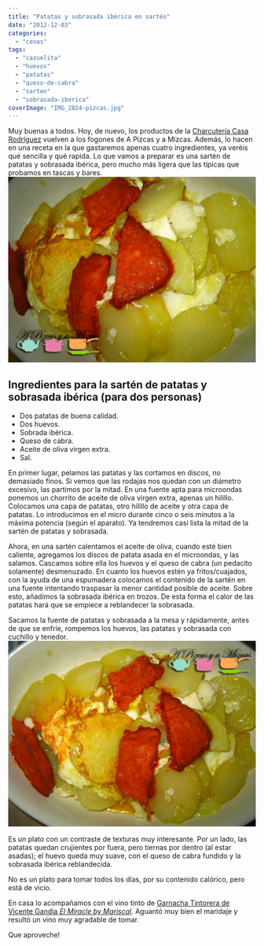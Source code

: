 ```yaml
---
title: "Patatas y sobrasada ibérica en sartén"
date: "2012-12-03"
categories:
  - "cenas"
tags:
  - "cazuelita"
  - "huevos"
  - "patatas"
  - "queso-de-cabra"
  - "sarten"
  - "sobrasada-iberica"
coverImage: "IMG_2824-pizcas.jpg"
---
```


Muy buenas a todos. Hoy, de nuevo, los productos de la [Charcutería Casa Rodríguez](http://www.facebook.com/CharcuteriaCasaRodriguez "Hazte seguidor de Charcutería Casa Rodríguez en Facebook") vuelven a los fogones de A Pizcas y a Mizcas. Además, lo hacen en una receta en la que gastaremos apenas cuatro ingredientes, ya veréis qué sencilla y qué rapida. Lo que vamos a preparar es una sartén de patatas y sobrasada ibérica, pero mucho más ligera que las típicas que probamos en tascas y bares.![ya tenemos lista las patatas y sobrasada](images/IMG_2821-pizcas.jpg "patatas y sobrasada (pizcas)")

## Ingredientes para la sartén de patatas y sobrasada ibérica (para dos personas)

- Dos patatas de buena calidad.
- Dos huevos.
- Sobrada ibérica.
- Queso de cabra.
- Aceite de oliva virgen extra.
- Sal.

En primer lugar, pelamos las patatas y las cortamos en discos, no demasiado finos. Si vemos que las rodajas nos quedan con un diámetro excesivo, las partimos por la mitad. En una fuente apta para microondas ponemos un chorrito de aceite de oliva virgen extra, apenas un hilillo. Colocamos una capa de patatas, otro hilillo de aceite y otra capa de patatas. Lo introducimos en el micro durante cinco o seis minutos a la máxima potencia (según el aparato). Ya tendremos casi lista la mitad de la sartén de patatas y sobrasada.

Ahora, en una sartén calentamos el aceite de oliva, cuando esté bien caliente, agregamos los discos de patata asada en el microondas, y las salamos. Cascamos sobre ella los huevos y el queso de cabra (un pedacito solamente) desmenuzado. En cuanto los huevos estén ya fritos/cuajados, con la ayuda de una espumadera colocamos el contenido de la sartén en una fuente intentando traspasar la menor cantidad posible de aceite. Sobre esto, añadimos la sobrasada ibérica en trozos. De esta forma el calor de las patatas hará que se empiece a reblandecer la sobrasada.

Sacamos la fuente de patatas y sobrasada a la mesa y rápidamente, antes de que se enfríe, rompemos los huevos, las patatas y sobrasada con cuchillo y tenedor.![aquí está nuestra cazuelita de patatas y sobrasada](images/IMG_2824-pizcas.jpg "patatas y sobrasada(pizcas)")

Es un plato con un contraste de texturas muy interesante. Por un lado, las patatas quedan crujientes por fuera, pero tiernas por dentro (al estar asadas); el huevo queda muy suave, con el queso de cabra fundido y la sobrasada ibérica reblandecida.

No es un plato para tomar todos los días, por su contenido calórico, pero está de vicio.

En casa lo acompañamos con el vino tinto de [Garnacha Tintorera de Vicente Gandia _El Miracle by Mariscal_](http://www.vicentegandiaboutique.com/vino/d-o-valencia/el-miracle-by-mariscal-caja-6x75.html). Aguantó muy bien el maridaje y resultó un vino muy agradable de tomar.

Que aproveche!
